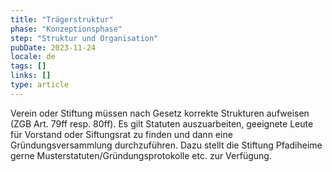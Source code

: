 ```yaml
---
title: "Trägerstruktur"
phase: "Konzeptionsphase"
step: "Struktur und Organisation"
pubDate: 2023-11-24
locale: de
tags: []
links: []
type: article
---
```


Verein oder Stiftung müssen nach Gesetz korrekte Strukturen aufweisen (ZGB Art. 79ff resp. 80ff). Es gilt Statuten auszuarbeiten, geeignete Leute für Vorstand oder Siftungsrat zu finden und dann eine Gründungsversammlung durchzuführen. Dazu stellt die Stiftung Pfadiheime gerne Musterstatuten/Gründungsprotokolle etc. zur Verfügung.
